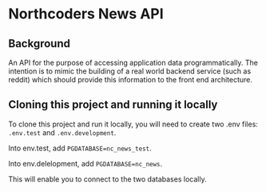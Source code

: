 # Northcoders News API

## Background

An API for the purpose of accessing application data programmatically. The intention is to mimic the building of a real world backend service (such as reddit) which should provide this information to the front end architecture.

## Cloning this project and running it locally

To clone this project and run it locally, you will need to create two .env files: `.env.test` and `.env.development`. 

Into env.test, add `PGDATABASE=nc_news_test`.

Into env.delelopment, add `PGDATABASE=nc_news`.

This will enable you to connect to the two databases locally.

